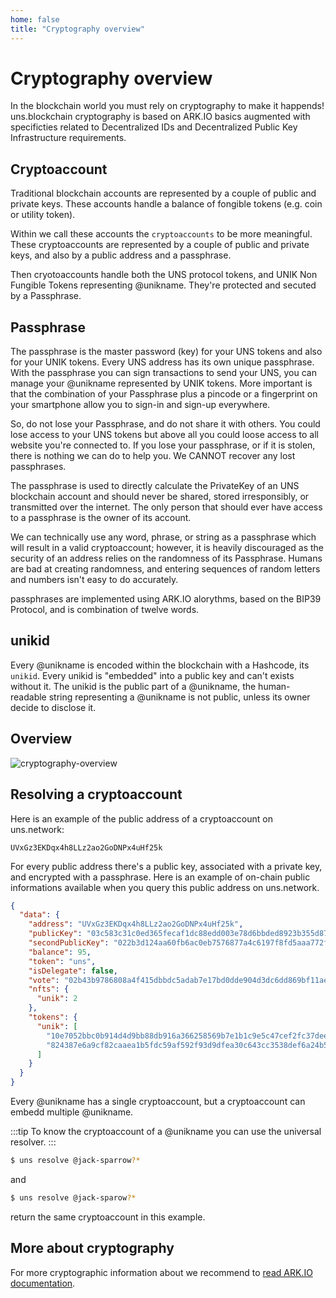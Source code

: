 ```yaml
---
home: false
title: "Cryptography overview"
---
```


# Cryptography overview

In the blockchain world you must rely on cryptography to make it happends! uns.blockchain cryptography is based on ARK.IO basics augmented with specificties related to Decentralized IDs and Decentralized Public Key Infrastructure requirements.

## Cryptoaccount

Traditional blockchain accounts are represented by a couple of public and private keys. These accounts handle a balance of fongible tokens (e.g. coin or utility token).

Within <uns/> we call these accounts the ``cryptoaccounts`` to be more meaningful. These cryptoaccounts are represented by a couple of public and private keys, and  also by a public address and a passphrase. 

Then <uns/> cryotoaccounts handle both the UNS protocol tokens, and UNIK Non Fungible Tokens representing @unikname. They're protected and secuted by a Passphrase.

## Passphrase

The passphrase is the master password (key) for your UNS tokens and also for your UNIK tokens. Every UNS address has its own unique passphrase. With the passphrase you can sign transactions to send your UNS, you can manage your @unikname represented by UNIK tokens. More important is that the combination of your Passphrase plus a pincode or a fingerprint on your smartphone allow you to sign-in and sign-up everywhere.

So, do not lose your Passphrase, and do not share it with others. You could lose access to your UNS tokens but above all you could loose access to all website you're connected to. If you lose your passphrase, or if it is stolen, there is nothing we can do to help you. We CANNOT recover any lost passphrases.

The passphrase is used to directly calculate the PrivateKey of an UNS blockchain account and should never be shared, stored irresponsibly, or transmitted over the internet. The only person that should ever have access to a passphrase is the owner of its account.

We can technically use any word, phrase, or string as a passphrase which will result in a valid <uns/> cryptoaccount; however, it is heavily discouraged as the security of an address relies on the randomness of its Passphrase. Humans are bad at creating randomness, and entering sequences of random letters and numbers isn't easy to do accurately.

<uns/> passphrases are implemented using ARK.IO alorythms, based on the BIP39 Protocol, and is combination of twelve words. 

## unikid

Every @unikname is encoded within the <uns/> blockchain with a Hashcode, its ``unikid``. Every unikid is "embedded" into a public key and can't exists without it. The unikid is the public part of a @unikname, the human-readable string representing a @unikname is not public, unless its owner decide to disclose it.


## Overview

![cryptography-overview](./images/cryptography-overview.png)

## Resolving a cryptoaccount

Here is an example of the public address of a cryptoaccount on uns.network:

```
UVxGz3EKDqx4h8LLz2ao2GoDNPx4uHf25k
```

For every public address there's a public key, associated with a private key, and encrypted with a passphrase. Here is an example of on-chain public informations available when you query this public address on uns.network.

```json
{
  "data": {
    "address": "UVxGz3EKDqx4h8LLz2ao2GoDNPx4uHf25k",
    "publicKey": "03c583c31c0ed365fecaf1dc88edd003e78d6bbded8923b355d878489284ea54ec",
    "secondPublicKey": "022b3d124aa60fb6ac0eb7576877a4c6197f8fd5aaa772f884c6269bf7829ba31e",
    "balance": 95,
    "token": "uns",
    "isDelegate": false,
    "vote": "02b43b9786808a4f415dbbdc5adab7e17bd0dde904d3dc6dd869bf11ae0f7a054d",
    "nfts": {
      "unik": 2
    },
    "tokens": {
      "unik": [
        "10e7052bbc0b914d4d9bb88db916a366258569b7e1b1c9e5c47cef2fc37deedb",
        "824387e6a9cf82caaea1b5fdc59af592f93d9dfea30c643cc3538def6a24b514"
      ]
    }
  }
}
```

Every @unikname has a single cryptoaccount, but a cryptoaccount can embedd multiple @unikname. 

:::tip
To know the cryptoaccount of a @unikname you can use the universal resolver.
:::

```bash
$ uns resolve @jack-sparrow?*
```
and 
```bash
$ uns resolve @jack-sparow?*
```
return the same cryptoaccount in this example.


## More about cryptography

For more cryptographic information about we recommend to [read ARK.IO documentation](https://learn.ark.dev/concepts/cryptography).

